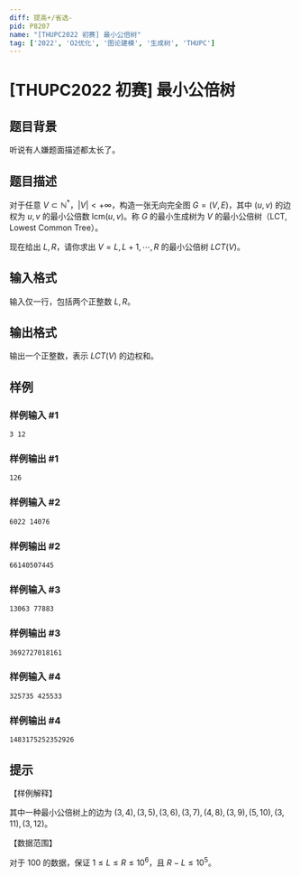```yaml
---
diff: 提高+/省选-
pid: P8207
name: "[THUPC2022 初赛] 最小公倍树"
tag: ['2022', 'O2优化', '图论建模', '生成树', 'THUPC']
---
```

# [THUPC2022 初赛] 最小公倍树
## 题目背景

听说有人嫌题面描述都太长了。
## 题目描述

对于任意 $V\subset\mathbb{N}^*$，$|V|<+\infty$，构造一张无向完全图 $G=(V,E)$，其中 $(u, v)$ 的边权为 $u,v$ 的最小公倍数 $\mathrm{lcm}(u, v)$。称 $G$ 的最小生成树为 $V$ 的最小公倍树（LCT, Lowest Common Tree）。

现在给出 $L, R$，请你求出 $V={L, L+1, \cdots, R}$ 的最小公倍树 $LCT(V)$。
## 输入格式

输入仅一行，包括两个正整数 $L, R$。
## 输出格式

输出一个正整数，表示 $LCT(V)$ 的边权和。
## 样例

### 样例输入 #1
```
3 12
```
### 样例输出 #1
```
126
```
### 样例输入 #2
```
6022 14076
```
### 样例输出 #2
```
66140507445
```
### 样例输入 #3
```
13063 77883
```
### 样例输出 #3
```
3692727018161
```
### 样例输入 #4
```
325735 425533
```
### 样例输出 #4
```
1483175252352926
```
## 提示

【样例解释】

其中一种最小公倍树上的边为 $(3, 4), (3, 5), (3, 6), (3, 7), (4, 8), (3, 9), (5, 10), (3, 11), (3, 12)$。

【数据范围】

对于 $100%$ 的数据，保证 $1\le L\le R\le 10^6$，且 $R-L\le 10^5$。
